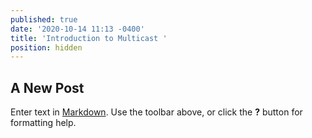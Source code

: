 ```yaml
---
published: true
date: '2020-10-14 11:13 -0400'
title: 'Introduction to Multicast '
position: hidden
---
```

## A New Post

Enter text in [Markdown](http://daringfireball.net/projects/markdown/). Use the toolbar above, or click the **?** button for formatting help.
